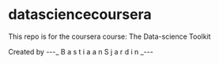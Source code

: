 datasciencecoursera
===================

This repo is for the coursera course: The Data-science Toolkit


Created by ---_ B a s t i a a n  S j a r d i n _--- 
